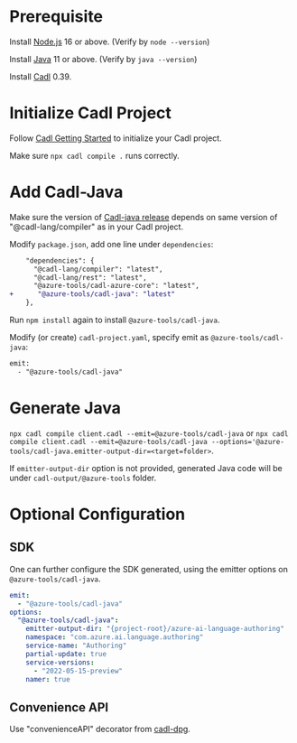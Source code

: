 # Prerequisite

Install [Node.js](https://nodejs.org/en/download/) 16 or above. (Verify by `node --version`)

Install [Java](https://docs.microsoft.com/java/openjdk/download) 11 or above. (Verify by `java --version`)

Install [Cadl](https://github.com/microsoft/cadl/) 0.39. 

# Initialize Cadl Project

Follow [Cadl Getting Started](https://github.com/microsoft/cadl/#using-node--npm) to initialize your Cadl project.

Make sure `npx cadl compile .` runs correctly.

# Add Cadl-Java

Make sure the version of [Cadl-java release](https://github.com/Azure/autorest.java/releases) depends on same version of "@cadl-lang/compiler" as in your Cadl project.

Modify `package.json`, add one line under `dependencies`:
```diff
    "dependencies": {
      "@cadl-lang/compiler": "latest",
      "@cadl-lang/rest": "latest",
      "@azure-tools/cadl-azure-core": "latest",
+      "@azure-tools/cadl-java": "latest"
    },
```

Run `npm install` again to install `@azure-tools/cadl-java`.

Modify (or create) `cadl-project.yaml`, specify emit as `@azure-tools/cadl-java`:
```diff
emit:
  - "@azure-tools/cadl-java"
```

# Generate Java

`npx cadl compile client.cadl --emit=@azure-tools/cadl-java` or `npx cadl compile client.cadl --emit=@azure-tools/cadl-java --options='@azure-tools/cadl-java.emitter-output-dir=<target=folder>`.

If `emitter-output-dir` option is not provided, generated Java code will be under `cadl-output/@azure-tools` folder.

# Optional Configuration

## SDK

One can further configure the SDK generated, using the emitter options on `@azure-tools/cadl-java`.

```yaml
emit:
  - "@azure-tools/cadl-java"
options:
  "@azure-tools/cadl-java":
    emitter-output-dir: "{project-root}/azure-ai-language-authoring"
    namespace: "com.azure.ai.language.authoring"
    service-name: "Authoring"
    partial-update: true
    service-versions:
      - "2022-05-15-preview"
    namer: true
```

## Convenience API

Use "convenienceAPI" decorator from [cadl-dpg](https://github.com/Azure/cadl-azure/tree/main/packages/cadl-dpg).
